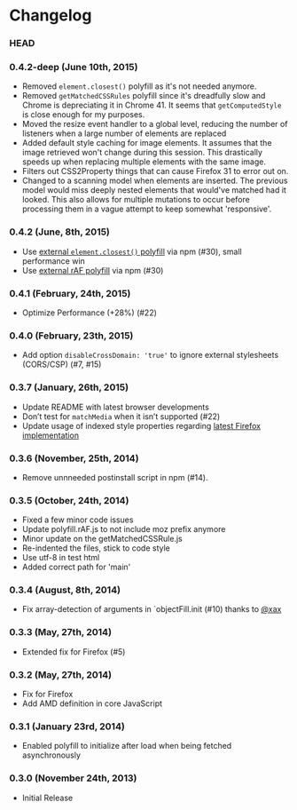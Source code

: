 # Changelog

### HEAD

### 0.4.2-deep (June 10th, 2015)
* Removed `element.closest()` polyfill as it's not needed anymore.
* Removed `getMatchedCSSRules` polyfill since it's dreadfully slow and Chrome is depreciating it in Chrome 41. It seems
that `getComputedStyle` is close enough for my purposes.
* Moved the resize event handler to a global level, reducing the number of listeners when a large number of elements
are replaced
* Added default style caching for image elements. It assumes that the image retrieved won't change during this session.
This drastically speeds up when replacing multiple elements with the same image.
* Filters out CSS2Property things that can cause Firefox 31 to error out on.
* Changed to a scanning model when elements are inserted. The previous model would miss deeply nested elements that
would've matched had it looked. This also allows for multiple mutations to occur before processing them in a vague
attempt to keep somewhat 'responsive'.

### 0.4.2 (June, 8th, 2015)
* Use [external `element.closest()` polyfill](https://github.com/jonathantneal/closest) via npm (#30), small performance win
* Use [external rAF polyfill](https://github.com/ngryman/raf.js) via npm (#30)

### 0.4.1 (February, 24th, 2015)
* Optimize Performance (+28%) (#22)

### 0.4.0 (February, 23th, 2015)
* Add option `disableCrossDomain: 'true'` to ignore external stylesheets (CORS/CSP) (#7, #15)

### 0.3.7 (January, 26th, 2015)
* Update README with latest browser developments
* Don’t test for `matchMedia` when it isn’t supported (#22)
* Update usage of indexed style properties regarding [latest Firefox implementation](https://bugzilla.mozilla.org/show_bug.cgi?id=958887)

### 0.3.6 (November, 25th, 2014)
* Remove unnneeded postinstall script in npm (#14).

### 0.3.5 (October, 24th, 2014)
* Fixed a few minor code issues
* Update polyfill.rAF.js to not include moz prefix anymore
* Minor update on the getMatchedCSSRule.js
* Re-indented the files, stick to code style
* Use utf-8 in test html
* Added correct path for 'main'

### 0.3.4 (August, 8th, 2014)
* Fix array-detection of arguments in `objectFill.init (#10) thanks to [@xax](https://github.com/xax)

### 0.3.3 (May, 27th, 2014)
* Extended fix for Firefox (#5)

### 0.3.2 (May, 27th, 2014)

* Fix for Firefox
* Add AMD definition in core JavaScript

### 0.3.1 (January 23rd, 2014)

* Enabled polyfill to initialize after load when being fetched asynchronously

### 0.3.0 (November 24th, 2013)

* Initial Release
